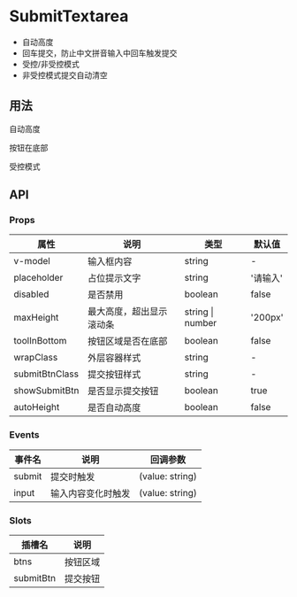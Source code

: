 # SubmitTextarea
- 自动高度
- 回车提交，防止中文拼音输入中回车触发提交
- 受控/非受控模式
- 非受控模式提交自动清空

## 用法
自动高度
<demo src="@/components/SubmitTextarea/demos/demo1.vue" />

按钮在底部
<demo src="@/components/SubmitTextarea/demos/demo2.vue" />

受控模式
<demo src="@/components/SubmitTextarea/demos/demo3.vue" />

## API

### Props

| 属性 | 说明 | 类型 | 默认值 |
| --- | --- | --- | --- |
| v-model | 输入框内容 | string | - |
| placeholder | 占位提示文字 | string | '请输入' |
| disabled | 是否禁用 | boolean | false |
| maxHeight | 最大高度，超出显示滚动条 | string \| number | '200px' |
| toolInBottom | 按钮区域是否在底部 | boolean | false |
| wrapClass | 外层容器样式 | string | - |
| submitBtnClass | 提交按钮样式 | string | - |
| showSubmitBtn | 是否显示提交按钮 | boolean | true |
| autoHeight | 是否自动高度 | boolean | false |

### Events

| 事件名 | 说明 | 回调参数 |
| --- | --- | --- |
| submit | 提交时触发 | (value: string) |
| input | 输入内容变化时触发 | (value: string) |

### Slots

| 插槽名 | 说明 |
| --- | --- |
| btns | 按钮区域 |
| submitBtn | 提交按钮 |
